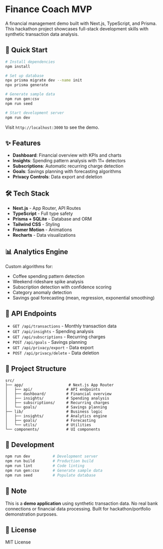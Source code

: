 # Finance Coach MVP

A financial management demo built with Next.js, TypeScript, and Prisma. This hackathon project showcases full-stack development skills with synthetic transaction data analysis.

## 🚀 Quick Start

```bash
# Install dependencies
npm install

# Set up database
npx prisma migrate dev --name init
npx prisma generate

# Generate sample data
npm run gen:csv
npm run seed

# Start development server
npm run dev
```

Visit `http://localhost:3000` to see the demo.

## ✨ Features

- **Dashboard**: Financial overview with KPIs and charts
- **Insights**: Spending pattern analysis with 11+ detectors
- **Subscriptions**: Automatic recurring charge detection
- **Goals**: Savings planning with forecasting algorithms
- **Privacy Controls**: Data export and deletion

## 🛠 Tech Stack

- **Next.js** - App Router, API Routes
- **TypeScript** - Full type safety
- **Prisma + SQLite** - Database and ORM
- **Tailwind CSS** - Styling
- **Framer Motion** - Animations
- **Recharts** - Data visualizations

## 📊 Analytics Engine

Custom algorithms for:
- Coffee spending pattern detection
- Weekend rideshare spike analysis
- Subscription detection with confidence scoring
- Category anomaly detection
- Savings goal forecasting (mean, regression, exponential smoothing)

## 🔧 API Endpoints

- `GET /api/transactions` - Monthly transaction data
- `GET /api/insights` - Spending analysis
- `GET /api/subscriptions` - Recurring charges
- `POST /api/goals` - Savings planning
- `GET /api/privacy/export` - Data export
- `POST /api/privacy/delete` - Data deletion

## 📁 Project Structure

```
src/
├── app/                    # Next.js App Router
│   ├── api/               # API endpoints
│   ├── dashboard/         # Financial overview
│   ├── insights/          # Spending analysis
│   ├── subscriptions/     # Recurring charges
│   └── goals/             # Savings planning
├── lib/                   # Business logic
│   ├── insights/          # Analytics engine
│   ├── goals/             # Forecasting
│   └── utils/             # Utilities
└── components/            # UI components
```

## 🧪 Development

```bash
npm run dev          # Development server
npm run build        # Production build
npm run lint         # Code linting
npm run gen:csv      # Generate sample data
npm run seed         # Populate database
```

## 📝 Note

This is a **demo application** using synthetic transaction data. No real bank connections or financial data processing. Built for hackathon/portfolio demonstration purposes.

## 📄 License

MIT License